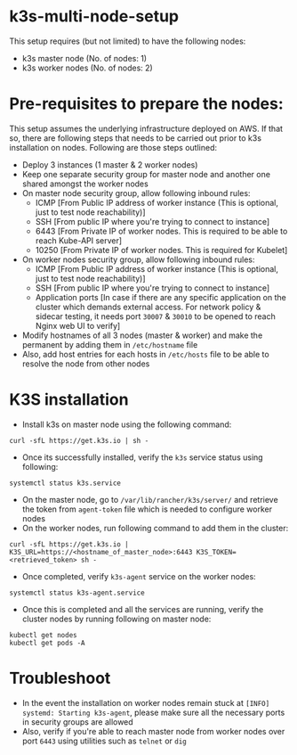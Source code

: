 # k3s-multi-node-setup
This setup requires (but not limited) to have the following nodes:

- k3s master node (No. of nodes: 1)
- k3s worker nodes (No. of nodes: 2)

# Pre-requisites to prepare the nodes:
This setup assumes the underlying infrastructure deployed on AWS. If that so, there are following steps that needs to be carried out prior to k3s installation on nodes. Following are those steps outlined:

- Deploy 3 instances (1 master & 2 worker nodes)
- Keep one separate security group for master node and another one shared amongst the worker nodes
- On master node security group, allow following inbound rules:
  - ICMP  [From Public IP address of worker instance (This is optional, just to test node reachability)]
  - SSH   [From public IP where you're trying to connect to instance]
  - 6443  [From Private IP of worker nodes. This is required to be able to reach Kube-API server]
  - 10250 [From Private IP of worker nodes. This is required for Kubelet]
- On worker nodes security group, allow following inbound rules:
  - ICMP [From Public IP address of worker instance (This is optional, just to test node reachability)]
  - SSH  [From public IP where you're trying to connect to instance]
  - Application ports [In case if there are any specific application on the cluster which demands external access. For network policy & sidecar testing, it needs port `30007` & `30010` to be opened to reach Nginx web UI to verify]
- Modify hostnames of all 3 nodes (master & worker) and make the permanent by adding them in `/etc/hostname` file
- Also, add host entries for each hosts in `/etc/hosts` file to be able to resolve the node from other nodes

# K3S installation
- Install k3s on master node using the following command:
```
curl -sfL https://get.k3s.io | sh -
```
- Once its successfully installed, verify the `k3s` service status using following:
```
systemctl status k3s.service
```
- On the master node, go to `/var/lib/rancher/k3s/server/` and retrieve the token from `agent-token` file which is needed to configure worker nodes
- On the worker nodes, run following command to add them in the cluster:
```
curl -sfL https://get.k3s.io | K3S_URL=https://<hostname_of_master_node>:6443 K3S_TOKEN=<retrieved_token> sh -
```
- Once completed, verify `k3s-agent` service on the worker nodes:
```
systemctl status k3s-agent.service
```
- Once this is completed and all the services are running, verify the cluster nodes by running following on master node:
```
kubectl get nodes
kubectl get pods -A
```

# Troubleshoot
- In the event the installation on worker nodes remain stuck at `[INFO]  systemd: Starting k3s-agent`, please make sure all the necessary ports in security groups are allowed
- Also, verify if you're able to reach master node from worker nodes over port `6443` using utilities such as `telnet` or `dig`
